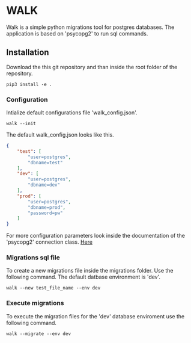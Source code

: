# WALK

Walk is a simple python migrations tool for postgres databases. The application is based on 'psycopg2' to run sql commands.

## Installation
Download the this git repository and than inside the root folder of the repository.

```
pip3 install -e .
```

### Configuration

Intialize default configurations file 'walk_config.json'.

```
walk --init
```

The default walk_config.json looks like this. 

```json
{
    "test": [
        "user=postgres",
        "dbname=test"
    ],
    "dev": [
        "user=postgres",
        "dbname=dev"
    ],
    "prod": [
        "user=postgres",
        "dbname=prod",
        "password=pw"
    ]
}
```

For more configuration parameters look inside the documentation of the 'psycopg2' connection class. [Here](http://initd.org/psycopg/docs/module.html)

### Migrations sql file

To create a new migrations file inside the migrations folder. Use the following command. The default datbase environment is 'dev'.
```
walk --new test_file_name --env dev
```

### Execute migrations

To execute the migration files for the 'dev' database enviroment use the following command.
```
walk --migrate --env dev
```